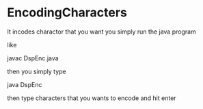 # EncodingCharacters
It incodes charactor that you want 
 you simply run the java program 
 
 like 
 
 javac DspEnc.java
 
 then you simply type 
 
 java DspEnc 

then type characters that you wants to encode and hit enter
